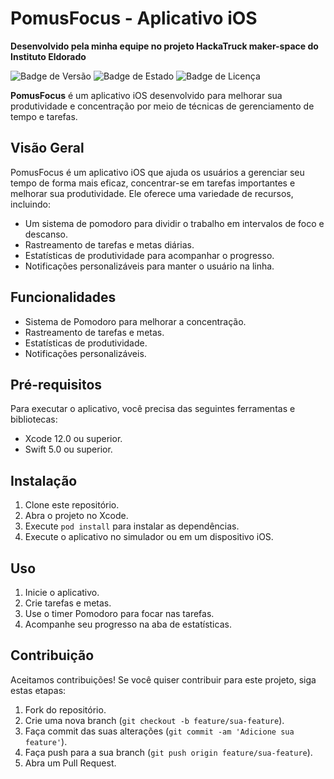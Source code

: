 
# PomusFocus - Aplicativo iOS

**Desenvolvido pela minha equipe no projeto HackaTruck maker-space do Instituto Eldorado**

![Badge de Versão](https://img.shields.io/badge/Versão-1.0.0-brightgreen)
![Badge de Estado](https://img.shields.io/badge/Estado-Em%20Desenvolvimento-yellow)
![Badge de Licença](https://img.shields.io/badge/Licença-MIT-blue)

**PomusFocus** é um aplicativo iOS desenvolvido para melhorar sua produtividade e concentração por meio de técnicas de gerenciamento de tempo e tarefas.

## Visão Geral

PomusFocus é um aplicativo iOS que ajuda os usuários a gerenciar seu tempo de forma mais eficaz, concentrar-se em tarefas importantes e melhorar sua produtividade. Ele oferece uma variedade de recursos, incluindo:

- Um sistema de pomodoro para dividir o trabalho em intervalos de foco e descanso.
- Rastreamento de tarefas e metas diárias.
- Estatísticas de produtividade para acompanhar o progresso.
- Notificações personalizáveis para manter o usuário na linha.


## Funcionalidades

- Sistema de Pomodoro para melhorar a concentração.
- Rastreamento de tarefas e metas.
- Estatísticas de produtividade.
- Notificações personalizáveis.

## Pré-requisitos

Para executar o aplicativo, você precisa das seguintes ferramentas e bibliotecas:

- Xcode 12.0 ou superior.
- Swift 5.0 ou superior.


## Instalação

1. Clone este repositório.
2. Abra o projeto no Xcode.
3. Execute `pod install` para instalar as dependências.
4. Execute o aplicativo no simulador ou em um dispositivo iOS.

## Uso

1. Inicie o aplicativo.
2. Crie tarefas e metas.
3. Use o timer Pomodoro para focar nas tarefas.
4. Acompanhe seu progresso na aba de estatísticas.

## Contribuição

Aceitamos contribuições! Se você quiser contribuir para este projeto, siga estas etapas:

1. Fork do repositório.
2. Crie uma nova branch (`git checkout -b feature/sua-feature`).
3. Faça commit das suas alterações (`git commit -am 'Adicione sua feature'`).
4. Faça push para a sua branch (`git push origin feature/sua-feature`).
5. Abra um Pull Request.





